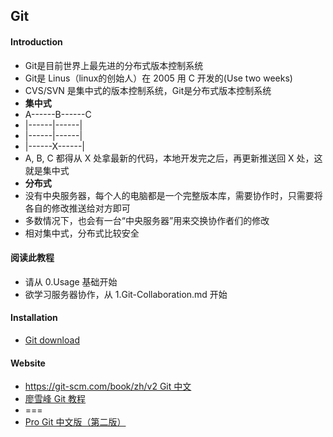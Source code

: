 ## Git

#### Introduction
* Git是目前世界上最先进的分布式版本控制系统
* Git是 Linus（linux的创始人）在 2005 用 C 开发的(Use two weeks)
* CVS/SVN 是集中式的版本控制系统，Git是分布式版本控制系统
* **集中式**
* A------B------C
* |------|------|
* |------|------|
* |------X------|
* A, B, C 都得从 X 处拿最新的代码，本地开发完之后，再更新推送回 X 处，这就是集中式
* **分布式**
* 没有中央服务器，每个人的电脑都是一个完整版本库，需要协作时，只需要将各自的修改推送给对方即可
* 多数情况下，也会有一台“中央服务器”用来交换协作者们的修改
* 相对集中式，分布式比较安全


#### 阅读此教程
* 请从 0.Usage 基础开始
* 欲学习服务器协作，从 1.Git-Collaboration.md 开始

#### Installation
* [Git download](https://git-scm.com/downloads)


#### Website
* [https://git-scm.com/book/zh/v2 Git 中文](https://git-scm.com/book/zh/v2)
* [廖雪峰 Git 教程](https://www.liaoxuefeng.com/wiki/0013739516305929606dd18361248578c67b8067c8c017b000)
* ===
* [Pro Git 中文版（第二版）](https://progit.bootcss.com/#_git_basics_chapter)
